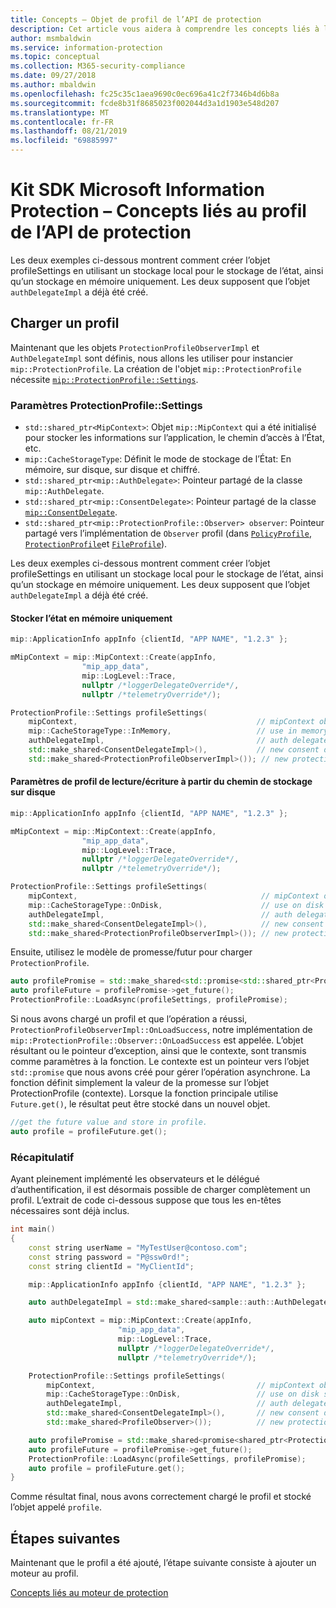 ```yaml
---
title: Concepts – Objet de profil de l’API de protection
description: Cet article vous aidera à comprendre les concepts liés à l’objet de profil de protection qui est créé pendant l’initialisation de l’application.
author: msmbaldwin
ms.service: information-protection
ms.topic: conceptual
ms.collection: M365-security-compliance
ms.date: 09/27/2018
ms.author: mbaldwin
ms.openlocfilehash: fc25c35c1aea9690c0ec696a41c2f7346b4d6b8a
ms.sourcegitcommit: fcde8b31f8685023f002044d3a1d1903e548d207
ms.translationtype: MT
ms.contentlocale: fr-FR
ms.lasthandoff: 08/21/2019
ms.locfileid: "69885997"
---
```

# <a name="microsoft-information-protection-sdk---protection-api-profile-concepts"></a>Kit SDK Microsoft Information Protection – Concepts liés au profil de l’API de protection

Les deux exemples ci-dessous montrent comment créer l’objet profileSettings en utilisant un stockage local pour le stockage de l’état, ainsi qu’un stockage en mémoire uniquement. Les deux supposent que l’objet `authDelegateImpl` a déjà été créé.

## <a name="load-a-profile"></a>Charger un profil

Maintenant que les objets `ProtectionProfileObserverImpl` et `AuthDelegateImpl` sont définis, nous allons les utiliser pour instancier `mip::ProtectionProfile`. La création de l'objet `mip::ProtectionProfile` nécessite [`mip::ProtectionProfile::Settings`](reference/class_mip_ProtectionProfile_settings.md).

### <a name="protectionprofilesettings-parameters"></a>Paramètres ProtectionProfile::Settings

- `std::shared_ptr<MipContext>`: Objet `mip::MipContext` qui a été initialisé pour stocker les informations sur l’application, le chemin d’accès à l’État, etc.
- `mip::CacheStorageType`: Définit le mode de stockage de l’État: En mémoire, sur disque, sur disque et chiffré.
- `std::shared_ptr<mip::AuthDelegate>`: Pointeur partagé de la classe `mip::AuthDelegate`.
- `std::shared_ptr<mip::ConsentDelegate>`: Pointeur partagé de la classe [`mip::ConsentDelegate`](reference/class_mip_consentdelegate.md).
- `std::shared_ptr<mip::ProtectionProfile::Observer> observer`: Pointeur partagé vers l’implémentation de `Observer` profil (dans [`PolicyProfile`](reference/class_mip_policyprofile_observer.md), [`ProtectionProfile`](reference/class_mip_protectionprofile_observer.md)et [`FileProfile`](reference/class_mip_fileprofile_observer.md)).

Les deux exemples ci-dessous montrent comment créer l’objet profileSettings en utilisant un stockage local pour le stockage de l’état, ainsi qu’un stockage en mémoire uniquement. Les deux supposent que l’objet `authDelegateImpl` a déjà été créé.

#### <a name="store-state-in-memory-only"></a>Stocker l’état en mémoire uniquement

```cpp
mip::ApplicationInfo appInfo {clientId, "APP NAME", "1.2.3" };

mMipContext = mip::MipContext::Create(appInfo,
                "mip_app_data",
                mip::LogLevel::Trace,
                nullptr /*loggerDelegateOverride*/,
                nullptr /*telemetryOverride*/);

ProtectionProfile::Settings profileSettings(
    mipContext,                                        // mipContext object
    mip::CacheStorageType::InMemory,                   // use in memory storage
    authDelegateImpl,                                  // auth delegate object
    std::make_shared<ConsentDelegateImpl>(),           // new consent delegate
    std::make_shared<ProtectionProfileObserverImpl>()); // new protection profile observer
```

#### <a name="readwrite-profile-settings-from-storage-path-on-disk"></a>Paramètres de profil de lecture/écriture à partir du chemin de stockage sur disque

```cpp
mip::ApplicationInfo appInfo {clientId, "APP NAME", "1.2.3" };

mMipContext = mip::MipContext::Create(appInfo,
                "mip_app_data",
                mip::LogLevel::Trace,
                nullptr /*loggerDelegateOverride*/,
                nullptr /*telemetryOverride*/);

ProtectionProfile::Settings profileSettings(
    mipContext,                                         // mipContext object
    mip::CacheStorageType::OnDisk,                      // use on disk storage
    authDelegateImpl,                                   // auth delegate object
    std::make_shared<ConsentDelegateImpl>(),            // new consent delegate
    std::make_shared<ProtectionProfileObserverImpl>()); // new protection profile
```

Ensuite, utilisez le modèle de promesse/futur pour charger `ProtectionProfile`.

```cpp
auto profilePromise = std::make_shared<std::promise<std::shared_ptr<ProtectionProfile>>>();
auto profileFuture = profilePromise->get_future();
ProtectionProfile::LoadAsync(profileSettings, profilePromise);
```

Si nous avons chargé un profil et que l’opération a réussi, `ProtectionProfileObserverImpl::OnLoadSuccess`, notre implémentation de `mip::ProtectionProfile::Observer::OnLoadSuccess` est appelée. L’objet résultant ou le pointeur d’exception, ainsi que le contexte, sont transmis comme paramètres à la fonction. Le contexte est un pointeur vers l’objet `std::promise` que nous avons créé pour gérer l’opération asynchrone. La fonction définit simplement la valeur de la promesse sur l’objet ProtectionProfile (contexte). Lorsque la fonction principale utilise `Future.get()`, le résultat peut être stocké dans un nouvel objet.

```cpp
//get the future value and store in profile.
auto profile = profileFuture.get();
```

### <a name="putting-it-together"></a>Récapitulatif

Ayant pleinement implémenté les observateurs et le délégué d’authentification, il est désormais possible de charger complètement un profil. L’extrait de code ci-dessous suppose que tous les en-têtes nécessaires sont déjà inclus.

```cpp
int main()
{
    const string userName = "MyTestUser@contoso.com";
    const string password = "P@ssw0rd!";
    const string clientId = "MyClientId";

    mip::ApplicationInfo appInfo {clientId, "APP NAME", "1.2.3" };

    auto authDelegateImpl = std::make_shared<sample::auth::AuthDelegateImpl>(appInfo, userName, password);

    auto mipContext = mip::MipContext::Create(appInfo,
                        "mip_app_data",
                        mip::LogLevel::Trace,
                        nullptr /*loggerDelegateOverride*/,
                        nullptr /*telemetryOverride*/);

    ProtectionProfile::Settings profileSettings(
        mipContext,                                    // mipContext object
        mip::CacheStorageType::OnDisk,                 // use on disk storage
        authDelegateImpl,                              // auth delegate object
        std::make_shared<ConsentDelegateImpl>(),       // new consent delegate
        std::make_shared<ProfileObserver>());          // new protection profile observer

    auto profilePromise = std::make_shared<promise<shared_ptr<ProtectionProfile>>>();
    auto profileFuture = profilePromise->get_future();
    ProtectionProfile::LoadAsync(profileSettings, profilePromise);
    auto profile = profileFuture.get();
}
```

Comme résultat final, nous avons correctement chargé le profil et stocké l’objet appelé `profile`.

## <a name="next-steps"></a>Étapes suivantes

Maintenant que le profil a été ajouté, l’étape suivante consiste à ajouter un moteur au profil.

[Concepts liés au moteur de protection](concept-profile-engine-protection-engine-cpp.md)
